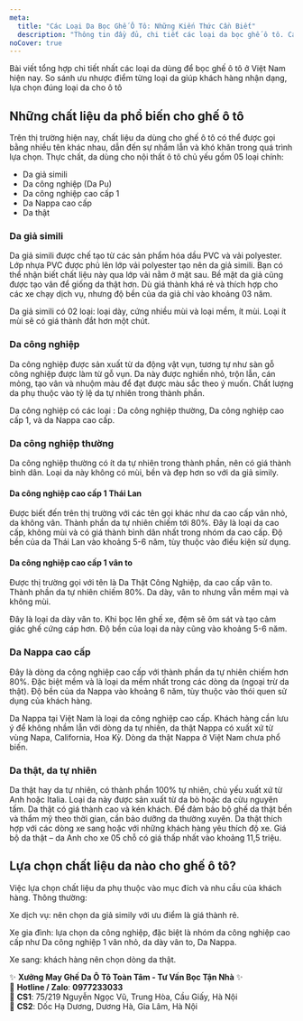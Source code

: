 ```yaml
---
meta:
  title: "Các Loại Da Bọc Ghế Ô Tô: Những Kiến Thức Cần Biết"
  description: "Thông tin đầy đủ, chi tiết các loại da bọc ghế ô tô. Cách nhận biết, phân biệt các loại da ô tô. Những kinh nghiệm lựa chọn chất liệu da bọc ghế ô tô"
noCover: true
---
```


Bài viết tổng hợp chi tiết nhất các loại da dùng để bọc ghế ô tô ở Việt Nam hiện nay. So sánh ưu nhược điểm từng loại da giúp khách hàng nhận dạng, lựa chọn đúng loại da cho ô tô

## Những chất liệu da phổ biến cho ghế ô tô

Trên thị trường hiện nay, chất liệu da dùng cho ghế ô tô có thể được gọi bằng nhiều tên khác nhau, dẫn đến sự nhầm lẫn và khó khăn trong quá trình lựa chọn. Thực chất, da dùng cho nội thất ô tô chủ yếu gồm 05 loại chính:

* Da giả simili
* Da công nghiệp (Da Pu)
* Da công nghiệp cao cấp 1
* Da Nappa cao cấp
* Da thật

### Da giả simili

Da giả simili được chế tạo từ các sản phẩm hóa dầu PVC và vải polyester. Lớp nhựa PVC được phủ lên lớp vải polyester tạo nên da giả simili. Bạn có thể nhận biết chất liệu này qua lớp vải nằm ở mặt sau. Bề mặt da giả cũng được tạo vân để giống da thật hơn. Dù giá thành khá rẻ và thích hợp cho các xe chạy dịch vụ, nhưng độ bền của da giả chỉ vào khoảng 03 năm.

Da giả simili có 02 loại: loại dày, cứng nhiều mùi và loại mềm, ít mùi. Loại ít mùi sẽ có giá thành đắt hơn một chút.

### Da công nghiệp

Da công nghiệp được sản xuất từ da động vật vụn, tương tự như sàn gỗ công nghiệp được làm từ gỗ vụn. Da này được nghiền nhỏ, trộn lẫn, cán mỏng, tạo vân và nhuộm màu để đạt được màu sắc theo ý muốn. Chất lượng da phụ thuộc vào tỷ lệ da tự nhiên trong thành phần.

Da công nghiệp có các loại : Da công nghiệp thường, Da công nghiệp cao cấp 1, và da Nappa cao cấp.

### Da công nghiệp thường

Da công nghiệp thường có ít da tự nhiên trong thành phần, nên có giá thành bình dân. Loại da này không có mùi, bền và đẹp hơn so với da giả simily.

#### Da công nghiệp cao cấp 1 Thái Lan

Được biết đến trên thị trường với các tên gọi khác như da cao cấp vân nhỏ, da không vân. Thành phần da tự nhiên chiếm tới 80%. Đây là loại da cao cấp, không mùi và có giá thành bình dân nhất trong nhóm da cao cấp. Độ bền của da Thái Lan vào khoảng 5-6 năm, tùy thuộc vào điều kiện sử dụng.

#### Da công nghiệp cao cấp 1 vân to

Được thị trường gọi với tên là Da Thật Công Nghiệp, da cao cấp vân to. Thành phần da tự nhiên chiếm 80%. Da dày, vân to nhưng vẫn mềm mại và không mùi.

Đây là loại da dày vân to. Khi bọc lên ghế xe, đệm sẽ ôm sát và tạo cảm giác ghế cứng cáp hơn. Độ bền của loại da này cũng vào khoảng 5-6 năm.

### Da Nappa cao cấp

Đây là dòng da công nghiệp cao cấp với thành phần da tự nhiên chiếm hơn 80%. Đặc biệt mềm và là loại da mềm nhất trong các dòng da (ngoại trừ da thật). Độ bền của da Nappa vào khoảng 6 năm, tùy thuộc vào thói quen sử dụng của khách hàng.

Da Nappa tại Việt Nam là loại da công nghiệp cao cấp. Khách hàng cần lưu ý để không nhầm lẫn với dòng da tự nhiên, da thật Nappa có xuất xứ từ vùng Napa, California, Hoa Kỳ. Dòng da thật Nappa ở Việt Nam chưa phổ biến.

### Da thật, da tự nhiên

Da thật hay da tự nhiên, có thành phần 100% tự nhiên, chủ yếu xuất xứ từ Anh hoặc Italia. Loại da này được sản xuất từ da bò hoặc da cừu nguyên tấm. Da thật có giá thành cao và kén khách. Để đảm bảo bộ ghế da thật bền và thẩm mỹ theo thời gian, cần bảo dưỡng da thường xuyên. Da thật thích hợp với các dòng xe sang hoặc với những khách hàng yêu thích độ xe. Giá bộ da thật – da Anh cho xe 05 chỗ có giá thấp nhất vào khoảng 11,5 triệu.

## Lựa chọn chất liệu da nào cho ghế ô tô?

Việc lựa chọn chất liệu da phụ thuộc vào mục đích và nhu cầu của khách hàng. Thông thường:

Xe dịch vụ: nên chọn da giả simily với ưu điểm là giá thành rẻ.

Xe gia đình: lựa chọn da công nghiệp, đặc biệt là nhóm da công nghiệp cao cấp như Da công nghiệp 1 vân nhỏ, da dày vân to, Da Nappa.

Xe sang: khách hàng nên chọn dòng da thật. 

✨ **Xưởng May Ghế Da Ô Tô Toàn Tâm - Tư Vấn Bọc Tận Nhà** ✨  
📱 **Hotline / Zalo**: **0977233033**  
📍 **CS1**: 75/219 Nguyễn Ngọc Vũ, Trung Hòa, Cầu Giấy, Hà Nội  
📍 **CS2**: Dốc Hạ Dương, Dương Hà, Gia Lâm, Hà Nội
